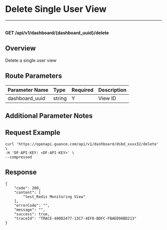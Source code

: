 # Delete Single User View

---

<br />**GET /api/v1/dashboard/\{dashboard_uuid\}/delete**

## Overview
Delete a single user view


## Route Parameters

| Parameter Name        | Type     | Required | Description              |
|:-------------------|:-------|:-----|:----------------|
| dashboard_uuid | string | Y | View ID<br> |


## Additional Parameter Notes



## Request Example
```shell
curl 'https://openapi.guance.com/api/v1/dashboard/dsbd_xxxx32/delete' \
-H 'DF-API-KEY: <DF-API-KEY>' \
--compressed
```



## Response
```shell
{
    "code": 200,
    "content": [
        "test_Redis Monitoring View"
    ],
    "errorCode": "",
    "message": "",
    "success": true,
    "traceId": "TRACE-480D2477-13C7-4EF8-BDFC-FBAED98BD213"
} 
```